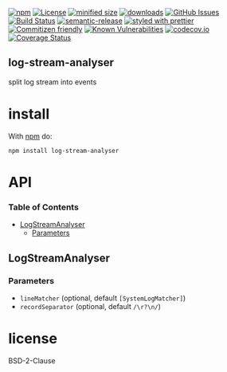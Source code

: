 [![npm](https://img.shields.io/npm/v/log-stream-analyser.svg)](https://www.npmjs.com/package/log-stream-analyser)
[![License](https://img.shields.io/badge/License-BSD%203--Clause-blue.svg)](https://opensource.org/licenses/BSD-3-Clause)
[![minified size](https://badgen.net/bundlephobia/min/log-stream-analyser)](https://bundlephobia.com/result?p=log-stream-analyser)
[![downloads](http://img.shields.io/npm/dm/log-stream-analyser.svg?style=flat-square)](https://npmjs.org/package/log-stream-analyser)
[![GitHub Issues](https://img.shields.io/github/issues/arlac77/log-stream-analyser.svg?style=flat-square)](https://github.com/arlac77/log-stream-analyser/issues)
[![Build Status](https://travis-ci.com/arlac77/log-stream-analyser.svg?branch=master)](https://travis-ci.com/arlac77/log-stream-analyser)
[![semantic-release](https://img.shields.io/badge/%20%20%F0%9F%93%A6%F0%9F%9A%80-semantic--release-e10079.svg)](https://github.com/arlac77/log-stream-analyser)
[![styled with prettier](https://img.shields.io/badge/styled_with-prettier-ff69b4.svg)](https://github.com/prettier/prettier)
[![Commitizen friendly](https://img.shields.io/badge/commitizen-friendly-brightgreen.svg)](http://commitizen.github.io/cz-cli/)
[![Known Vulnerabilities](https://snyk.io/test/github/arlac77/log-stream-analyser/badge.svg)](https://snyk.io/test/github/arlac77/log-stream-analyser)
[![codecov.io](http://codecov.io/github/arlac77/log-stream-analyser/coverage.svg?branch=master)](http://codecov.io/github/arlac77/log-stream-analyser?branch=master)
[![Coverage Status](https://coveralls.io/repos/arlac77/log-stream-analyser/badge.svg)](https://coveralls.io/r/arlac77/log-stream-analyser)

## log-stream-analyser

split log stream into events

# install

With [npm](http://npmjs.org) do:

```shell
npm install log-stream-analyser
```

# API

<!-- Generated by documentation.js. Update this documentation by updating the source code. -->

### Table of Contents

-   [LogStreamAnalyser](#logstreamanalyser)
    -   [Parameters](#parameters)

## LogStreamAnalyser

### Parameters

-   `lineMatcher`   (optional, default `[SystemLogMatcher]`)
-   `recordSeparator`   (optional, default `/\r?\n/`)

# license

BSD-2-Clause
